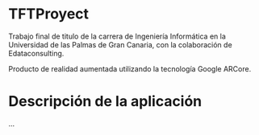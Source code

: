 # TFTProyect

Trabajo final de titulo de la carrera de Ingeniería Informática en la Universidad de las Palmas de Gran Canaria, con la colaboración de Edataconsulting. 

Producto de realidad aumentada utilizando la tecnología Google ARCore.



# Descripción de la aplicación
...
